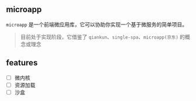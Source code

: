 ## microapp

`microapp` 是一个前端微应用库，它可以协助你实现一个基于微服务的简单项目。

> 目前处于实现阶段，它借鉴了 `qiankun`、`single-spa`、`microapp(京东)` 的概念或理念

## features

-   [ ] 微内核
-   [ ] 资源加载
-   [ ] 沙盒
